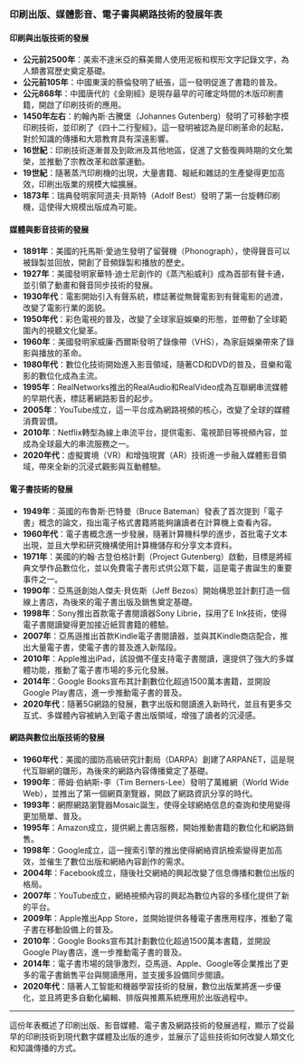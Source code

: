 ### 印刷出版、媒體影音、電子書與網路技術的發展年表

#### 印刷與出版技術的發展

- **公元前2500年**：美索不達米亞的蘇美爾人使用泥板和楔形文字記錄文字，為人類書寫歷史奠定基礎。
- **公元前105年**：中國東漢的蔡倫發明了紙張，這一發明促進了書籍的普及。
- **公元868年**：中國唐代的《金剛經》是現存最早的可確定時間的木版印刷書籍，開啟了印刷技術的應用。
- **1450年左右**：約翰內斯·古騰堡（Johannes Gutenberg）發明了可移動字模印刷技術，並印刷了《四十二行聖經》。這一發明被認為是印刷革命的起點，對於知識的傳播和大眾教育具有深遠影響。
- **16世紀**：印刷技術逐漸普及到歐洲及其他地區，促進了文藝復興時期的文化繁榮，並推動了宗教改革和啟蒙運動。
- **19世紀**：隨著蒸汽印刷機的出現，大量書籍、報紙和雜誌的生產變得更加高效，印刷出版業的規模大幅擴展。
- **1873年**：瑞典發明家阿道夫·貝斯特（Adolf Best）發明了第一台旋轉印刷機，這使得大規模出版成為可能。
  
#### 媒體與影音技術的發展

- **1891年**：美國的托馬斯·愛迪生發明了留聲機（Phonograph），使得聲音可以被錄製並回放，開創了音頻錄製和播放的歷史。
- **1927年**：美國發明家華特·迪士尼創作的《蒸汽船威利》成為首部有聲卡通，並引領了動畫和聲音同步技術的發展。
- **1930年代**：電影開始引入有聲系統，標誌著從無聲電影到有聲電影的過渡，改變了電影行業的面貌。
- **1950年代**：彩色電視的普及，改變了全球家庭娛樂的形態，並帶動了全球範圍內的視聽文化變革。
- **1960年**：美國發明家威廉·西爾斯發明了錄像帶（VHS），為家庭娛樂帶來了錄影與播放的革命。
- **1980年代**：數位化技術開始進入影音領域，隨著CD和DVD的普及，音樂和電影的數位化成為主流。
- **1995年**：RealNetworks推出的RealAudio和RealVideo成為互聯網串流媒體的早期代表，標誌著網路影音的起步。
- **2005年**：YouTube成立，這一平台成為網路視頻的核心，改變了全球的媒體消費習慣。
- **2010年**：Netflix轉型為線上串流平台，提供電影、電視節目等視頻內容，並成為全球最大的串流服務之一。
- **2020年代**：虛擬實境（VR）和增強現實（AR）技術進一步融入媒體影音領域，帶來全新的沉浸式觀影與互動體驗。

#### 電子書技術的發展

- **1949年**：英國的布魯斯·巴特曼（Bruce Bateman）發表了首次提到「電子書」概念的論文，指出電子格式書籍將能夠讓讀者在計算機上查看內容。
- **1960年代**：電子書概念進一步發展，隨著計算機科學的進步，首批電子文本出現，並且大學和研究機構使用計算機儲存和分享文本資料。
- **1971年**：美國的約翰·古登伯格計劃（Project Gutenberg）啟動，目標是將經典文學作品數位化，並以免費電子書形式供公眾下載，這是電子書誕生的重要事件之一。
- **1990年**：亞馬遜創始人傑夫·貝佐斯（Jeff Bezos）開始構思並計劃打造一個線上書店，為後來的電子書出版及銷售奠定基礎。
- **1998年**：Sony推出首款電子書閱讀器Sony Librie，採用了E Ink技術，使得電子書閱讀變得更加接近紙質書籍的體驗。
- **2007年**：亞馬遜推出首款Kindle電子書閱讀器，並與其Kindle商店配合，推出大量電子書，使電子書的普及進入新階段。
- **2010年**：Apple推出iPad，該設備不僅支持電子書閱讀，還提供了強大的多媒體功能，推動了電子書市場的多元化發展。
- **2014年**：Google Books宣布其計劃數位化超過1500萬本書籍，並開設Google Play書店，進一步推動電子書的普及。
- **2020年代**：隨著5G網路的發展，數字出版和閱讀進入新時代，並且有更多交互式、多媒體內容被納入到電子書出版領域，增強了讀者的沉浸感。

#### 網路與數位出版技術的發展

- **1960年代**：美國的國防高級研究計劃局（DARPA）創建了ARPANET，這是現代互聯網的雛形，為後來的網路內容傳播奠定了基礎。
- **1990年**：蒂姆·伯納斯-李（Tim Berners-Lee）發明了萬維網（World Wide Web），並推出了第一個網頁瀏覽器，開啟了網路資訊分享的時代。
- **1993年**：網際網路瀏覽器Mosaic誕生，使得全球網絡信息的查詢和使用變得更加簡單、普及。
- **1995年**：Amazon成立，提供網上書店服務，開始推動書籍的數位化和網路銷售。
- **1998年**：Google成立，這一搜索引擎的推出使得網絡資訊檢索變得更加高效，並催生了數位出版和網絡內容創作的需求。
- **2004年**：Facebook成立，隨後社交網絡的興起改變了信息傳播和數位出版的格局。
- **2007年**：YouTube成立，網絡視頻內容的興起為數位內容的多樣化提供了新的平台。
- **2009年**：Apple推出App Store，並開始提供各種電子書應用程序，推動了電子書在移動設備上的普及。
- **2010年**：Google Books宣布其計劃數位化超過1500萬本書籍，並開設Google Play書店，進一步推動電子書的普及。
- **2014年**：電子書市場的競爭激烈，亞馬遜、Apple、Google等企業推出了更多的電子書銷售平台與閱讀應用，並支援多設備同步閱讀。
- **2020年代**：隨著人工智能和機器學習技術的發展，數位出版業將進一步優化，並且將更多自動化編輯、排版與推薦系統應用於出版過程中。

---

這份年表概述了印刷出版、影音媒體、電子書及網路技術的發展過程，顯示了從最早的印刷技術到現代數字媒體及出版的進步，並展示了這些技術如何改變人類文化和知識傳播的方式。